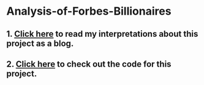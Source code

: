 # Analysis-of-Forbes-Billionaires

## 1. [Click here](https://hari-prasad.medium.com/what-does-it-take-to-become-a-billionaire-d875be838781) to read my interpretations about this project as a blog.

## 2. [Click here](https://github.com/hariPrasadCoder/Analysis-of-Forbes-Billionaires/blob/main/Forbes_Billionaires.ipynb) to check out the code for this project.
